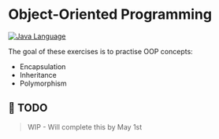 # Object-Oriented Programming

[![Java Language](https://img.shields.io/badge/platform-OpenJDK-3A75B0.svg?logo=OpenJDK)][1]

The goal of these exercises is to practise OOP concepts:
- Encapsulation
- Inheritance
- Polymorphism

## :pushpin: TODO

> WIP - Will complete this by May 1st

[1]: https://docs.oracle.com/javase/8/docs/api/index.html

